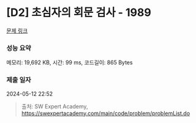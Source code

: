 # [D2] 초심자의 회문 검사 - 1989 

[문제 링크](https://swexpertacademy.com/main/code/problem/problemDetail.do?contestProbId=AV5PyTLqAf4DFAUq) 

### 성능 요약

메모리: 19,692 KB, 시간: 99 ms, 코드길이: 865 Bytes

### 제출 일자

2024-05-12 22:52



> 출처: SW Expert Academy, https://swexpertacademy.com/main/code/problem/problemList.do